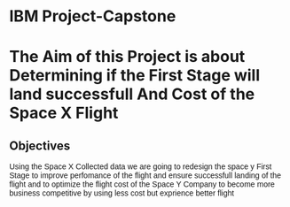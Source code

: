 # IBM Project-Capstone
<h1>The Aim of this Project is about Determining if the First Stage will land successfull And Cost of the Space X Flight</h1>
<h2>Objectives</h2>
<p style="font-family:arial">Using the Space X Collected data we are going to redesign the space y First Stage to improve perfomance of the flight and ensure successfull landing of the flight and to optimize the flight cost of the Space Y Company to become more business competitive by using less cost but exprience better flight</p><br>
<img src="">
